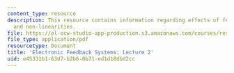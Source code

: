 ```yaml
---
content_type: resource
description: This resource contains information regarding effects of feedback on noise
  and non-linearities.
file: https://ol-ocw-studio-app-production.s3.amazonaws.com/courses/res-6-010-electronic-feedback-systems-spring-2013/e45331b163d7b2b60b71ed1d18dbd2cc_MITRES_6-010S13_lec02.pdf
file_type: application/pdf
resourcetype: Document
title: 'Electronic Feedback Systems: Lecture 2'
uid: e45331b1-63d7-b2b6-0b71-ed1d18dbd2cc
---
```

